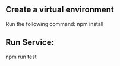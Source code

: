 ## Create a virtual environment
Run the following command:
npm install
## Run Service: 

npm run test
